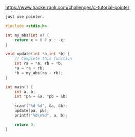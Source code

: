 https://www.hackerrank.com/challenges/c-tutorial-pointer

```txt
just use pointer.
```

```c++
#include <stdio.h>

int my_abs(int x) {
    return x > 0 ? x : -x;
}

void update(int *a,int *b) {
    // Complete this function
    int ra = *a, rb = *b;
    *a = ra + rb;
    *b = my_abs(ra - rb);
}

int main() {
    int a, b;
    int *pa = &a, *pb = &b;
    
    scanf("%d %d", &a, &b);
    update(pa, pb);
    printf("%d\n%d", a, b);

    return 0;
}
```
